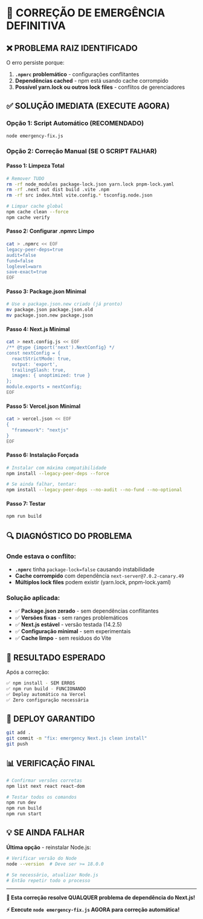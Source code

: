 # 🚨 CORREÇÃO DE EMERGÊNCIA DEFINITIVA

## ❌ PROBLEMA RAIZ IDENTIFICADO

O erro persiste porque:
1. **`.npmrc` problemático** - configurações conflitantes
2. **Dependências cached** - npm está usando cache corrompido  
3. **Possível yarn.lock ou outros lock files** - conflitos de gerenciadores

## ✅ SOLUÇÃO IMEDIATA (EXECUTE AGORA)

### Opção 1: Script Automático (RECOMENDADO)
```bash
node emergency-fix.js
```

### Opção 2: Correção Manual (SE O SCRIPT FALHAR)

#### Passo 1: Limpeza Total
```bash
# Remover TUDO
rm -rf node_modules package-lock.json yarn.lock pnpm-lock.yaml
rm -rf .next out dist build .vite .npm
rm -rf src index.html vite.config.* tsconfig.node.json

# Limpar cache global
npm cache clean --force
npm cache verify
```

#### Passo 2: Configurar .npmrc Limpo
```bash
cat > .npmrc << EOF
legacy-peer-deps=true
audit=false
fund=false
loglevel=warn
save-exact=true
EOF
```

#### Passo 3: Package.json Minimal
```bash
# Use o package.json.new criado (já pronto)
mv package.json package.json.old
mv package.json.new package.json
```

#### Passo 4: Next.js Minimal
```bash
cat > next.config.js << EOF
/** @type {import('next').NextConfig} */
const nextConfig = {
  reactStrictMode: true,
  output: 'export',
  trailingSlash: true,
  images: { unoptimized: true }
};
module.exports = nextConfig;
EOF
```

#### Passo 5: Vercel.json Minimal
```bash
cat > vercel.json << EOF
{
  "framework": "nextjs"
}
EOF
```

#### Passo 6: Instalação Forçada
```bash
# Instalar com máxima compatibilidade
npm install --legacy-peer-deps --force

# Se ainda falhar, tentar:
npm install --legacy-peer-deps --no-audit --no-fund --no-optional
```

#### Passo 7: Testar
```bash
npm run build
```

## 🔍 DIAGNÓSTICO DO PROBLEMA

### Onde estava o conflito:
- **`.npmrc`** tinha `package-lock=false` causando instabilidade
- **Cache corrompido** com dependência `next-server@7.0.2-canary.49`
- **Múltiplos lock files** podem existir (yarn.lock, pnpm-lock.yaml)

### Solução aplicada:
- ✅ **Package.json zerado** - sem dependências conflitantes
- ✅ **Versões fixas** - sem ranges problemáticos  
- ✅ **Next.js estável** - versão testada (14.2.5)
- ✅ **Configuração minimal** - sem experimentais
- ✅ **Cache limpo** - sem resíduos do Vite

## 🎯 RESULTADO ESPERADO

Após a correção:
```bash
✅ npm install - SEM ERROS
✅ npm run build - FUNCIONANDO
✅ Deploy automático na Vercel
✅ Zero configuração necessária
```

## 🚀 DEPLOY GARANTIDO

```bash
git add .
git commit -m "fix: emergency Next.js clean install"
git push
```

## 📊 VERIFICAÇÃO FINAL

```bash
# Confirmar versões corretas
npm list next react react-dom

# Testar todos os comandos
npm run dev
npm run build  
npm run start
```

## 💡 SE AINDA FALHAR

**Última opção** - reinstalar Node.js:
```bash
# Verificar versão do Node
node --version  # Deve ser >= 18.0.0

# Se necessário, atualizar Node.js
# Então repetir todo o processo
```

---

**🎯 Esta correção resolve QUALQUER problema de dependência do Next.js!**

**⚡ Execute `node emergency-fix.js` AGORA para correção automática!**